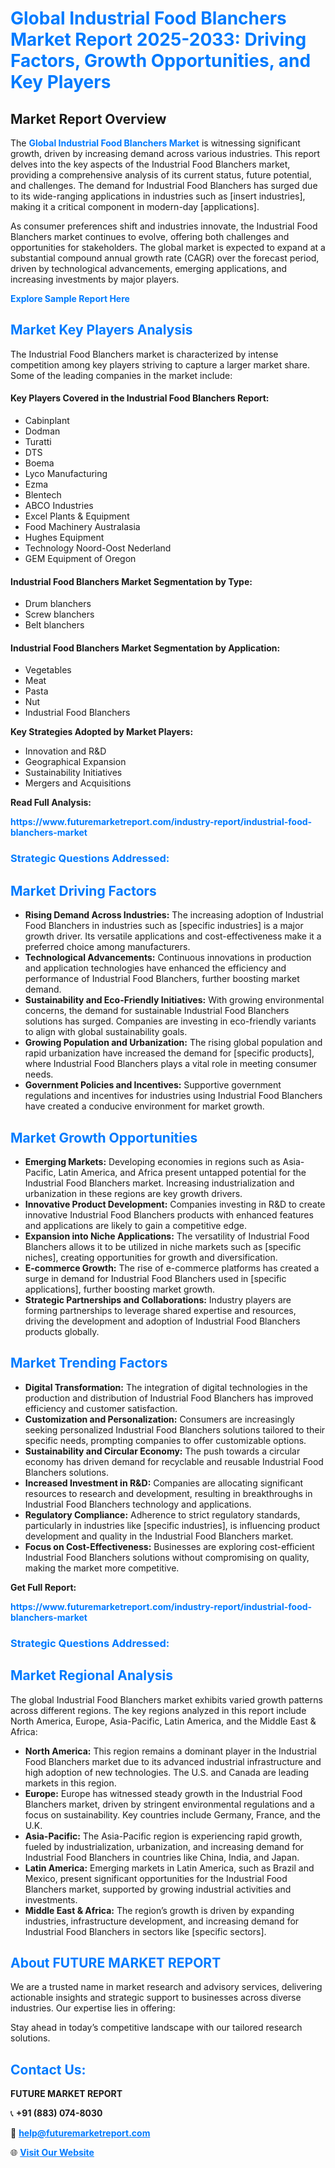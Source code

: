 <h1 style="color: #007BFF;">Global Industrial Food Blanchers Market Report 2025-2033: Driving Factors, Growth Opportunities, and Key Players</h1>

<section id="overview">
<h2>Market Report Overview</h2>
<p>The <a href="https://www.futuremarketreport.com/industry-report/industrial-food-blanchers-market" style="color: #007BFF; text-decoration: none;"><strong>Global Industrial Food Blanchers Market</strong></a> is witnessing significant growth, driven by increasing demand across various industries. This report delves into the key aspects of the Industrial Food Blanchers market, providing a comprehensive analysis of its current status, future potential, and challenges. The demand for Industrial Food Blanchers has surged due to its wide-ranging applications in industries such as [insert industries], making it a critical component in modern-day [applications].</p>
<p>As consumer preferences shift and industries innovate, the Industrial Food Blanchers market continues to evolve, offering both challenges and opportunities for stakeholders. The global market is expected to expand at a substantial compound annual growth rate (CAGR) over the forecast period, driven by technological advancements, emerging applications, and increasing investments by major players.</p>
</section>

<section id="overview">
<p><a href="https://www.futuremarketreport.com/request-sample/reportId=124275" style="color: #007BFF; text-decoration: none;"><strong>Explore Sample Report Here</strong></a></p>
</section>

<section id="key-players">
<h2 style="color: #007BFF;">Market Key Players Analysis</h2>
<p>The Industrial Food Blanchers market is characterized by intense competition among key players striving to capture a larger market share. Some of the leading companies in the market include:</p>
<h4>Key Players Covered in the Industrial Food Blanchers Report:</h4>
<ul><li>Cabinplant</li><li>Dodman</li><li>Turatti</li><li>DTS</li><li>Boema</li><li>Lyco Manufacturing</li><li>Ezma</li><li>Blentech</li><li>ABCO Industries</li><li>Excel Plants &amp; Equipment</li><li>Food Machinery Australasia</li><li>Hughes Equipment</li><li>Technology Noord-Oost Nederland</li><li>GEM Equipment of Oregon</li></ul>
<h4>Industrial Food Blanchers Market Segmentation by Type:</h4>
<ul><li>Drum blanchers</li><li>Screw blanchers</li><li>Belt blanchers</li></ul>

<h4>Industrial Food Blanchers Market Segmentation by Application:</h4>
<ul><li>Vegetables</li><li>Meat</li><li>Pasta</li><li>Nut</li><li>Industrial Food Blanchers</li></ul>
<p><strong>Key Strategies Adopted by Market Players:</strong></p>
<ul>
<li>Innovation and R&D</li>
<li>Geographical Expansion</li>
<li>Sustainability Initiatives</li>
<li>Mergers and Acquisitions</li>
</ul>
</section>

<section>
<p><strong>Read Full Analysis: </strong></p><a href="https://www.futuremarketreport.com/industry-report/industrial-food-blanchers-market" style="color: #007BFF; text-decoration: none;"><strong>https://www.futuremarketreport.com/industry-report/industrial-food-blanchers-market</strong></a>
<h3 style="color: #007BFF;">Strategic Questions Addressed:</h3>
</section>

<section id="driving-factors">
<h2 style="color: #007BFF;">Market Driving Factors</h2>
<ul>
<li><strong>Rising Demand Across Industries:</strong> The increasing adoption of Industrial Food Blanchers in industries such as [specific industries] is a major growth driver. Its versatile applications and cost-effectiveness make it a preferred choice among manufacturers.</li>
<li><strong>Technological Advancements:</strong> Continuous innovations in production and application technologies have enhanced the efficiency and performance of Industrial Food Blanchers, further boosting market demand.</li>
<li><strong>Sustainability and Eco-Friendly Initiatives:</strong> With growing environmental concerns, the demand for sustainable Industrial Food Blanchers solutions has surged. Companies are investing in eco-friendly variants to align with global sustainability goals.</li>
<li><strong>Growing Population and Urbanization:</strong> The rising global population and rapid urbanization have increased the demand for [specific products], where Industrial Food Blanchers plays a vital role in meeting consumer needs.</li>
<li><strong>Government Policies and Incentives:</strong> Supportive government regulations and incentives for industries using Industrial Food Blanchers have created a conducive environment for market growth.</li>
</ul>
</section>

<section id="growth-opportunities">
<h2 style="color: #007BFF;">Market Growth Opportunities</h2>
<ul>
<li><strong>Emerging Markets:</strong> Developing economies in regions such as Asia-Pacific, Latin America, and Africa present untapped potential for the Industrial Food Blanchers market. Increasing industrialization and urbanization in these regions are key growth drivers.</li>
<li><strong>Innovative Product Development:</strong> Companies investing in R&D to create innovative Industrial Food Blanchers products with enhanced features and applications are likely to gain a competitive edge.</li>
<li><strong>Expansion into Niche Applications:</strong> The versatility of Industrial Food Blanchers allows it to be utilized in niche markets such as [specific niches], creating opportunities for growth and diversification.</li>
<li><strong>E-commerce Growth:</strong> The rise of e-commerce platforms has created a surge in demand for Industrial Food Blanchers used in [specific applications], further boosting market growth.</li>
<li><strong>Strategic Partnerships and Collaborations:</strong> Industry players are forming partnerships to leverage shared expertise and resources, driving the development and adoption of Industrial Food Blanchers products globally.</li>
</ul>
</section>

<section id="trending-factors">
<h2 style="color: #007BFF;">Market Trending Factors</h2>
<ul>
<li><strong>Digital Transformation:</strong> The integration of digital technologies in the production and distribution of Industrial Food Blanchers has improved efficiency and customer satisfaction.</li>
<li><strong>Customization and Personalization:</strong> Consumers are increasingly seeking personalized Industrial Food Blanchers solutions tailored to their specific needs, prompting companies to offer customizable options.</li>
<li><strong>Sustainability and Circular Economy:</strong> The push towards a circular economy has driven demand for recyclable and reusable Industrial Food Blanchers solutions.</li>
<li><strong>Increased Investment in R&D:</strong> Companies are allocating significant resources to research and development, resulting in breakthroughs in Industrial Food Blanchers technology and applications.</li>
<li><strong>Regulatory Compliance:</strong> Adherence to strict regulatory standards, particularly in industries like [specific industries], is influencing product development and quality in the Industrial Food Blanchers market.</li>
<li><strong>Focus on Cost-Effectiveness:</strong> Businesses are exploring cost-efficient Industrial Food Blanchers solutions without compromising on quality, making the market more competitive.</li>
</ul>
</section>

<section>
<p><strong>Get Full Report: </strong></p><a href="https://www.futuremarketreport.com/industry-report/industrial-food-blanchers-market" style="color: #007BFF; text-decoration: none;"><strong>https://www.futuremarketreport.com/industry-report/industrial-food-blanchers-market</strong></a>
<h3 style="color: #007BFF;">Strategic Questions Addressed:</h3>
</section>


<section id="regional-analysis">
<h2 style="color: #007BFF;">Market Regional Analysis</h2>
<p>The global Industrial Food Blanchers market exhibits varied growth patterns across different regions. The key regions analyzed in this report include North America, Europe, Asia-Pacific, Latin America, and the Middle East & Africa:</p>
<ul>
<li><strong>North America:</strong> This region remains a dominant player in the Industrial Food Blanchers market due to its advanced industrial infrastructure and high adoption of new technologies. The U.S. and Canada are leading markets in this region.</li>
<li><strong>Europe:</strong> Europe has witnessed steady growth in the Industrial Food Blanchers market, driven by stringent environmental regulations and a focus on sustainability. Key countries include Germany, France, and the U.K.</li>
<li><strong>Asia-Pacific:</strong> The Asia-Pacific region is experiencing rapid growth, fueled by industrialization, urbanization, and increasing demand for Industrial Food Blanchers in countries like China, India, and Japan.</li>
<li><strong>Latin America:</strong> Emerging markets in Latin America, such as Brazil and Mexico, present significant opportunities for the Industrial Food Blanchers market, supported by growing industrial activities and investments.</li>
<li><strong>Middle East & Africa:</strong> The region’s growth is driven by expanding industries, infrastructure development, and increasing demand for Industrial Food Blanchers in sectors like [specific sectors].</li>
</ul>
</section>

<footer>
<h2 style="color: #007BFF;">About FUTURE MARKET REPORT</h2>
<p>We are a trusted name in market research and advisory services, delivering actionable insights and strategic support to businesses across diverse industries. Our expertise lies in offering:</p>

<p>Stay ahead in today’s competitive landscape with our tailored research solutions.</p>

<h2 style="color: #007BFF;">Contact Us:</h2>
<p><strong>FUTURE MARKET REPORT</strong></p>
<p>📞 <strong>+91 (883) 074-8030</strong></p>
<p>📧 <strong><a href="mailto:help@futuremarketreport.com" style="color: #007BFF;">help@futuremarketreport.com</a></strong></p>
<p>🌐 <strong><a href="https://www.futuremarketreport.com/" style="color: #007BFF;">Visit Our Website</a></strong></p>
</footer>